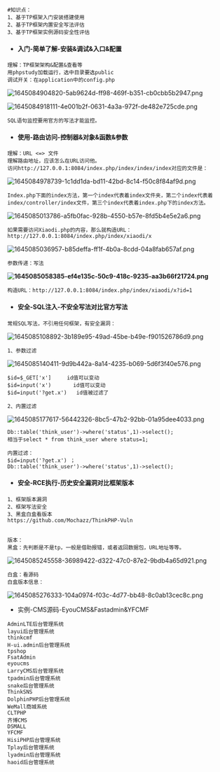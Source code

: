 ```plain
#知识点：
1、基于TP框架入门安装搭建使用
2、基于TP框架内置安全写法评估
3、基于TP框架实例源码安全性评估
```

- #### 入门-简单了解-安装&调试&入口&配置

```plain
理解：TP框架架构&配置&查看等 
用phpstudy加载运行，选中目录要选public
调试开关：在application中的config.php
```

![1645084904820-5ab9624d-ff98-469f-b351-cb0cbb5b2947.png](https://img2023.cnblogs.com/blog/2504969/202309/2504969-20230912093713468-1553130439.png)

![1645084918111-4e001b2f-0631-4a3a-972f-de482e725cde.png](https://img2023.cnblogs.com/blog/2504969/202309/2504969-20230912093724764-1118882717.png)

```plain
SQL语句监控要用官方的写法才能监控。
```

- #### 使用-路由访问-控制器&对象&函数&参数

```plain
理解：URL <=> 文件
理解路由地址，应该怎么在URL访问他。
访问http://127.0.0.1:8084/index.php/index/index/index对应的文件是：
```

![1645084978739-1c1dd1da-bd11-42bd-8c14-f50c8f84af9d.png](https://img2023.cnblogs.com/blog/2504969/202309/2504969-20230912093747552-1576661958.png)

```plain
Index.php下面的index方法，第一个index代表着index文件夹，第二个index代表着index/controller/index文件，第三个index代表着index.php下的index方法。
```

![1645085013786-a5fb0fac-928b-4550-b57e-8fd5b4e5e2a6.png](https://img2023.cnblogs.com/blog/2504969/202309/2504969-20230912093800121-1748119673.png)

```plain
如果需要访问Xiaodi.php的内容，那么就构造URL：http://127.0.0.1:8084/index.php/index/xiaodi/x
```

![1645085036957-b85deffa-ff1f-4b0a-8cdd-04a8fab657af.png](https://img2023.cnblogs.com/blog/2504969/202309/2504969-20230912093812209-646269224.png)

```plain
参数传递：写法
```

**![1645085058385-ef4e135c-50c9-418c-9235-aa3b66f21724.png](https://img2023.cnblogs.com/blog/2504969/202309/2504969-20230912093828261-308124984.png)**

```plain
构造URL：http://127.0.0.1:8084/index.php/index/xiaodi/x?id=1
```

- #### 安全-SQL注入-不安全写法对比官方写法

```plain
常规SQL写法，不引用任何框架，有安全漏洞：
```

![1645085108892-3b189e95-49ad-45be-b49e-f901526786d9.png](https://img2023.cnblogs.com/blog/2504969/202309/2504969-20230912093857626-1641551156.png)

```plain
1、参数过滤
```

![1645085140411-9d9b442a-8a14-4235-b069-5d6f3f40e576.png](https://img2023.cnblogs.com/blog/2504969/202309/2504969-20230912093941986-244967165.png)

```plain
$id=$_GET['x']     id值可以变动
$id=input('x')       id值可以变动
$id=input('?get.x')   id值被过滤了

2、内置过滤
```

![1645085177617-56442326-8bc5-47b2-92bb-01a95dee4033.png](https://img2023.cnblogs.com/blog/2504969/202309/2504969-20230912093958912-1545021957.png)

```plain
Db::table('think_user')->where('status',1)->select();
相当于select * from think_user where status=1;

内置过滤：
$id=input('?get.x') ；
Db::table('think_user')->where('status',1)->select();
```

- #### 安全-RCE执行-历史安全漏洞对比框架版本

```plain
1、框架版本漏洞
2、框架写法安全
3、黑盒白盒看版本
https://github.com/Mochazz/ThinkPHP-Vuln


版本：
黑盒：先判断是不是tp，一般是借助报错，或者返回数据包，URL地址等等。
```

![1645085245558-36989422-d322-47c0-87e2-9bdb4a65d921.png](https://img2023.cnblogs.com/blog/2504969/202309/2504969-20230912094030617-2003108838.png)

```plain
白盒：看源码
白盒版本信息：
```

![1645085276333-104a0974-f03c-4d77-bb48-8c0ab13cec8c.png](https://img2023.cnblogs.com/blog/2504969/202309/2504969-20230912094044785-1978556474.png)

- 实例-CMS源码-EyouCMS&Fastadmin&YFCMF

```plain
AdminLTE后台管理系统
layui后台管理系统
thinkcmf
H-ui.admin后台管理系统
tpshop
FsatAdmin
eyoucms
LarryCMS后台管理系统
tpadmin后台管理系统
snake后台管理系统
ThinkSNS
DolphinPHP后台管理系统
WeMall商城系统
CLTPHP
齐博CMS
DSMALL
YFCMF
HisiPHP后台管理系统
Tplay后台管理系统
lyadmin后台管理系统
haoid后台管理系统
```